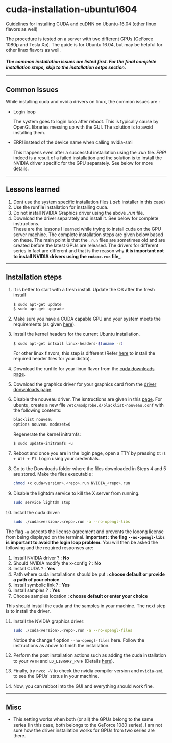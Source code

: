 # cuda-installation-ubuntu1604
Guidelines for installing CUDA and cuDNN on Ubuntu-16.04 (other linux flavors as well)

The procedure is tested on a server with two different GPUs (GeForce 1080p and Tesla Xp).
The guide is for Ubuntu 16.04, but may be helpful for other linux flavors as well.

#### *The common installation issues are listed first. For the final complete installation steps, skip to the installation setps section.* ####
----
 ## Common Issues ##
While installing cuda and nvidia drivers on linux, the common issues are :
* Login loop 
  
  The system goes to login loop after reboot. This is typically cause by OpenGL libraries messing up with the GUI. The solution is to avoid installing them.

* ERR! instead of the device name when calling nvidia-smi
  
  This happens even after a successful installation using the *.run* file. *ERR!* indeed is a result of a failed installation and the solution is to install the NVIDIA driver specific for the GPU separately. See below for more details.
----
## Lessons learned ##
 1. Dont use the system specific installation files (*.deb* installer in this case)
 2. Use the runfile installation for installing cuda.
 3. Do not install NVIDIA Graphics driver using the above *.run* file.
 4. Download the driver separately and install it. See below for complete instructions.  
  These are the lessons I learned while trying to install cuda on the GPU server machine. The complete installation steps are   given below based on these. The main point is that the `.run` files are sometimes old and are created before the latest GPUs are released. The drivers for different series in fact are different and that is the reason why __it is important not to install NVIDIA drivers using the `cuda<>.run` file___.
----
## Installation steps ##
1. It is better to start with a fresh install. Update the OS after the fresh install
      
   ```bash
   $ sudo apt-get update 
   $ sudo apt-get upgrade 
   ```
2. Make sure you have a CUDA capable GPU and your system meets the requirements (as given [here](http://docs.nvidia.com/cuda/cuda-installation-guide-linux/index.html#pre-installation-actions)).

3. Install the kernel headers for the current Ubuntu installation.
    ```bash
    $ sudo apt-get intsall linux-headers-$(uname -r)
    ```
    For other linux flavors, this step is different (Refer [here](http://docs.nvidia.com/cuda/cuda-installation-guide-linux/index.html#pre-installation-actions) to install the required header files for your distro).
  
4. Download the runfile for your linux flavor from the [cuda downloads page](https://developer.nvidia.com/cuda-downloads).

5. Download the graphics driver for your graphics card from the [driver donwnloads page](http://www.nvidia.com/Download/index.aspx?lang=en-us).

6. Disable the nouveau driver. The isntructions are given in this [page](http://docs.nvidia.com/cuda/cuda-installation-guide-linux/index.html#runfile-nouveau). For ubuntu, create a new file `/etc/modprobe.d/blacklist-nouveau.conf` with the following contents:
    ```bash
    blacklist nouveau
    options nouveau modeset=0  
    ```
    Regenerate the kernel initramfs:
    
       $ sudo update-initramfs -u
      
7. Reboot and once you are in the login page, open a TTY by pressing `Ctrl + Alt + F1`. Login using your credentials.

8. Go to the Downloads folder where the files downloaded in Steps 4 and 5 are stored. Make the files executable :
    ```bash
    chmod +x cuda<version>.<repo>.run NVIDIA_<repo>.run
    ```

9. Disable the lightdm service to kill the X server from running.
    ```bash
    sudo service lightdm stop
    ```
10. Install the cuda driver:
    ```bash
    sudo ./cuda<version>.<repo>.run -a --no-opengl-libs
    ```
   The flag `-a` accepts the license agreement and prevents the looong license from being displayed on the terminal. 
   __Important :  the flag `--no-opengl-libs` is important to avoid the login loop problem.__
   You will then be asked the following and the required responses are:
   
  1. Install NVIDIA driver ? : __No__
  2. Should NVIDIA modify the x-config ? : __No__
  3. Install CUDA ? : __Yes__   
  4. Path where cuda installations should be put : __choose default or provide a path of your choice__
  5. Install symbolic link ? : __Yes__     
  6. Install samples ? : __Yes__
  7. Choose samples location : __choose default or enter your choice__
    
   This should install the cuda and the samples in your machine. The next step is to install the driver.
 
11. Install the NVIDIA graphics driver:
    ```bash
    sudo ./cuda<version>.<repo>.run -a --no-opengl-files
    ```
    Notice the change f option `--no-opengl-files` here. Follow the instructions as above to finish the installation. 
  
12. Perform the post installation actions such as adding the cuda installation to your `PATH` and `LD_LIBRARY_PATH` (Details [here](http://docs.nvidia.com/cuda/cuda-installation-guide-linux/index.html#post-installation-actions)).

13. Finally, try `nvcc -V` to check the nvidia compiler version and `nvidia-smi` to see the GPUs' status in your machine.

14. Now, you can rebbot into the GUI and everything should work fine.

----

## Misc ##
* This setting works when both (or all) the GPUs belong to the same series (In this case, both belongs to the GeForce 1080 series). I am not sure how the driver installation works for GPUs from two series are there.
